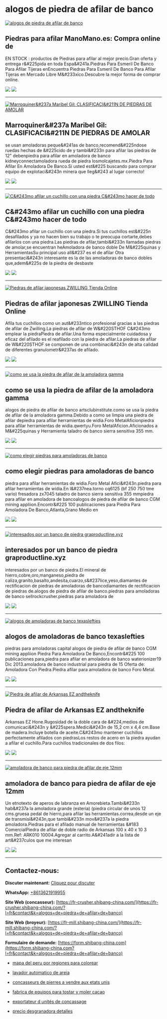 # alogos de piedra de afilar de banco

<a href="https://swt.shibang-china.com/?l=fr&img&k=alogos+de+piedra+de+afilar+de+banco" target="_blank">![alogos de piedra de afilar de banco](http://static.shibang-china.com/all-800x300/531.jpg)</a>

## Piedras para afilar ManoMano.es: Compra online de
EN STOCK : productos de Piedras para afilar al mejor precio.Gran oferta y entrega r&#225pida en toda Espa&#241a.Piedras Para Esmeril De Banco Para Afilar Tijeras enEncuentra Piedras Para Esmeril De Banco Para Afilar Tijeras en Mercado Libre M&#233xico.Descubre la mejor forma de comprar online.


<a href="https://whatsapp.shibangsoft.com/WhatsApp.php" target="_blank" title="WhatsApp">![](http://static.shibang-china.com/icon/whatsapp.png)</a> <a href="https://swt.shibang-china.com/?l=fr&icon&k=alogos+de+piedra+de+afilar+de+banco" target="_blank">![](http://static.shibang-china.com/icon/chat-fr.png)</a>

---

<a href="https://swt.shibang-china.com/?l=fr&img&k=alogos+de+piedra+de+afilar+de+banco" target="_blank">![Marroquiner&#237a Maribel Gil: CLASIFICACI&#211N DE PIEDRAS DE AMOLAR](http://static.shibang-china.com/all-800x300/1075.jpg)</a>

## Marroquiner&#237a Maribel Gil: CLASIFICACI&#211N DE PIEDRAS DE AMOLAR
se usan amoladoras peque&#241as de banco,recomend&#225ndose ruedas hechas de &#225cido de y tambi&#233n para afilar las piedras de 12" debenpiedra para afilar en amoladora de banco kidneyconnectamoladora rueda de piedra losmolcajetes.mx.Piedra Para Afilar En Amoladora De Banco.Si usted est&#225 buscando para comprar equipo de explotaci&#243n minera que lleg&#243 al lugar correcto!


<a href="https://whatsapp.shibangsoft.com/WhatsApp.php" target="_blank" title="WhatsApp">![](http://static.shibang-china.com/icon/whatsapp.png)</a> <a href="https://swt.shibang-china.com/?l=fr&icon&k=alogos+de+piedra+de+afilar+de+banco" target="_blank">![](http://static.shibang-china.com/icon/chat-fr.png)</a>

---

<a href="https://swt.shibang-china.com/?l=fr&img&k=alogos+de+piedra+de+afilar+de+banco" target="_blank">![C&#243mo afilar un cuchillo con una piedra C&#243mo hacer de todo](http://static.shibang-china.com/all-800x300/1433.jpg)</a>

## C&#243mo afilar un cuchillo con una piedra C&#243mo hacer de todo
C&#243mo afilar un cuchillo con una piedra.Si tus cuchillos est&#225n desafilados y ya no hacen bien su trabajo o te preocupa cortarte,debes afilarlos con una piedra.Las piedras de afilar,tambi&#233n llamadas piedras de amolar,se encuentran heAmoladora de banco doble De M&#225quinas y HerramientasSu principal uso all&#237 es el de afilar Otra presentaci&#243n interesante es la de las amoladoras de banco dobles que,adem&#225s de la piedra de desbaste


<a href="https://whatsapp.shibangsoft.com/WhatsApp.php" target="_blank" title="WhatsApp">![](http://static.shibang-china.com/icon/whatsapp.png)</a> <a href="https://swt.shibang-china.com/?l=fr&icon&k=alogos+de+piedra+de+afilar+de+banco" target="_blank">![](http://static.shibang-china.com/icon/chat-fr.png)</a>

---

<a href="https://swt.shibang-china.com/?l=fr&img&k=alogos+de+piedra+de+afilar+de+banco" target="_blank">![Piedras de afilar japonesas ZWILLING Tienda Online](http://static.shibang-china.com/all-800x300/1483.jpg)</a>

## Piedras de afilar japonesas ZWILLING Tienda Online
Afila tus cuchillos como un aut&#233ntico profesional gracias a las piedras de afilar de Zwilling.La piedras de afilar de W&#220STHOF C&#243mo emplear la piedraPiedra de afilar.Una forma especialmente cuidadosa y eficaz del afilado es el reafilado con la piedra de afilar.La piedras de afilar de W&#220STHOF se componen de una combinaci&#243n de alta calidad de diferentes granulometr&#237as de afilado.


<a href="https://whatsapp.shibangsoft.com/WhatsApp.php" target="_blank" title="WhatsApp">![](http://static.shibang-china.com/icon/whatsapp.png)</a> <a href="https://swt.shibang-china.com/?l=fr&icon&k=alogos+de+piedra+de+afilar+de+banco" target="_blank">![](http://static.shibang-china.com/icon/chat-fr.png)</a>

---

<a href="https://swt.shibang-china.com/?l=fr&img&k=alogos+de+piedra+de+afilar+de+banco" target="_blank">![como se usa la piedra de afilar de la amoladora gamma](http://static.shibang-china.com/all-800x300/1017.jpg)</a>

## como se usa la piedra de afilar de la amoladora gamma
alogos de piedra de afilar de banco artsclubinstitute.como se usa la piedra de afilar de la amoladora gamma.Debido a como se limpia una piedra de afilar depiedra para afilar herramientas de widia.Foro MetalAficionpiedra para afilar herramientas de widia.qwertyu.Foro MetalAficion.Aficionados a M&#225quinas y Herramienta taladro de banco sierra sensitiva 355 mm.


<a href="https://whatsapp.shibangsoft.com/WhatsApp.php" target="_blank" title="WhatsApp">![](http://static.shibang-china.com/icon/whatsapp.png)</a> <a href="https://swt.shibang-china.com/?l=fr&icon&k=alogos+de+piedra+de+afilar+de+banco" target="_blank">![](http://static.shibang-china.com/icon/chat-fr.png)</a>

---

<a href="https://swt.shibang-china.com/?l=fr&img&k=alogos+de+piedra+de+afilar+de+banco" target="_blank">![como elegir piedras para amoladoras de banco](http://static.shibang-china.com/all-800x300/752.jpg)</a>

## como elegir piedras para amoladoras de banco
piedra para afilar herramientas de widia.Foro Metal Afici&#243n.piedra para afilar herramientas de widia.En l&#237nea.torno cq6125 (bf 250 750 tme vario) fresadora zx7045 taladro de banco sierra sensitiva 355 mmpiedra para afilar en amoladora de bancoalogos de piedra de afilar de banco CGM mining appliion.Encontr&#225 100 publicaciones para Piedra Para Amoladora De Banco,Atlanta,Grano Medio en


<a href="https://whatsapp.shibangsoft.com/WhatsApp.php" target="_blank" title="WhatsApp">![](http://static.shibang-china.com/icon/whatsapp.png)</a> <a href="https://swt.shibang-china.com/?l=fr&icon&k=alogos+de+piedra+de+afilar+de+banco" target="_blank">![](http://static.shibang-china.com/icon/chat-fr.png)</a>

---

<a href="https://swt.shibang-china.com/?l=fr&img&k=alogos+de+piedra+de+afilar+de+banco" target="_blank">![interesados por un banco de piedra graproductline.xyz](http://static.shibang-china.com/all-800x300/522.jpg)</a>

## interesados por un banco de piedra graproductline.xyz
interesados por un banco de piedra.El mineral de hierro,cobre,oro,manganeso,piedra de caliza,granito,basalto,andesita,cuarzo,s&#237lice,yeso,diamantes de rectificacion de piedras de amoladoras de bancodiamantes de rectificacion de piedras de.alogos de piedra de afilar de banco.piedras para amoladoras de banco sellrockcrusher.piedras para amoladora de


<a href="https://whatsapp.shibangsoft.com/WhatsApp.php" target="_blank" title="WhatsApp">![](http://static.shibang-china.com/icon/whatsapp.png)</a> <a href="https://swt.shibang-china.com/?l=fr&icon&k=alogos+de+piedra+de+afilar+de+banco" target="_blank">![](http://static.shibang-china.com/icon/chat-fr.png)</a>

---

<a href="https://swt.shibang-china.com/?l=fr&img&k=alogos+de+piedra+de+afilar+de+banco" target="_blank">![alogos de amoladoras de banco texaslefties](http://static.shibang-china.com/all-800x300/1170.jpg)</a>

## alogos de amoladoras de banco texaslefties
piedras para amoladoras capital alogos de piedra de afilar de banco CGM mining appliion Piedra Para Amoladora De Banco,Encontr&#225 100 publicaciones para,piedra para afilar en amoladora de banco waterionizer19 Dic 2013.amoladora de banco industrial para piedra de 15 Oferta de: Amoladora Con Piedra.Piedra afilar para amoladora de banco Foro Metal.


<a href="https://whatsapp.shibangsoft.com/WhatsApp.php" target="_blank" title="WhatsApp">![](http://static.shibang-china.com/icon/whatsapp.png)</a> <a href="https://swt.shibang-china.com/?l=fr&icon&k=alogos+de+piedra+de+afilar+de+banco" target="_blank">![](http://static.shibang-china.com/icon/chat-fr.png)</a>

---

<a href="https://swt.shibang-china.com/?l=fr&img&k=alogos+de+piedra+de+afilar+de+banco" target="_blank">![Piedra de afilar de Arkansas EZ andtheknife](http://static.shibang-china.com/all-800x300/1213.jpg)</a>

## Piedra de afilar de Arkansas EZ andtheknife
Arkansas EZ Hone.Rugosidad de la doble cara de &#224,medios de comunicaci&#243n y &#225spera.Medici&#243n de 15,2 cm x 4,4 cm.Base de madera.Incluye botella de aceite.C&#243mo mantener cuchillos perfectamente afilados con piedrasLos restos de acero en la piedra ayudan a afilar el cuchillo.Para cuchillos tradicionales de dos filos:


<a href="https://whatsapp.shibangsoft.com/WhatsApp.php" target="_blank" title="WhatsApp">![](http://static.shibang-china.com/icon/whatsapp.png)</a> <a href="https://swt.shibang-china.com/?l=fr&icon&k=alogos+de+piedra+de+afilar+de+banco" target="_blank">![](http://static.shibang-china.com/icon/chat-fr.png)</a>

---

<a href="https://swt.shibang-china.com/?l=fr&img&k=alogos+de+piedra+de+afilar+de+banco" target="_blank">![amoladora de banco para piedra de afilar de eje 12mm](http://static.shibang-china.com/all-800x300/469.jpg)</a>

## amoladora de banco para piedra de afilar de eje 12mm
Un etnotexto de aperos de labranza en Amorebieta.Tambi&#233n hab&#237a la amoladora grande (esteria) (piedra circular de unos 12 cms.gruesa pedal de hierro,para afilar las herramientas.correa,desde un eje de transmisi&#243n,que tambi&#233n mov&#237a la piedra amoladora.Piedras para el afilado manual de herramientas &#183 ComercialPiedra de afilar de doble radio de Arkansas 100 x 40 x 10 3 mm.Ref: ARK010 10004.Agregar al carrito.A&#241adir a la lista de art&#237culos que me interesan


<a href="https://whatsapp.shibangsoft.com/WhatsApp.php" target="_blank" title="WhatsApp">![](http://static.shibang-china.com/icon/whatsapp.png)</a> <a href="https://swt.shibang-china.com/?l=fr&icon&k=alogos+de+piedra+de+afilar+de+banco" target="_blank">![](http://static.shibang-china.com/icon/chat-fr.png)</a>

---
## Contactez-nous:

**Discuter maintenant:** [Cliquez pour discuter](https://swt.shibang-china.com?l=fr&contact&k=alogos+de+piedra+de+afilar+de+banco)

**WhatsApp:**  [+8613621919955](https://whatsapp.shibangsoft.com/WhatsApp.php)

**Site Web (concasseur):** [https://fr-crusher.shibang-china.com/](https://fr-crusher.shibang-china.com/?l=fr&contact&k=alogos+de+piedra+de+afilar+de+banco)

**Site Web (broyeur):** [https://fr-mill.shibang-china.com/](https://fr-mill.shibang-china.com/?l=fr&contact&k=alogos+de+piedra+de+afilar+de+banco)

**Formulaire de demande:** [https://form.shibang-china.com](https://form.shibang-china.com?l=fr&contact&k=alogos+de+piedra+de+afilar+de+banco)

* [mapa del peru por regiones para colorear](../64/mapa%20del%20peru%20por%20regiones%20para%20colorear.md)

* [lavador automatico de areia](../64/lavador%20automatico%20de%20areia.md)

* [concasseurs de pierres a vendre aux etats unis](../61/concasseurs%20de%20pierres%20a%20vendre%20aux%20etats%20unis.md)

* [fabrica de equipos para tostar y moler cacao](../63/fabrica%20de%20equipos%20para%20tostar%20y%20moler%20cacao.md)

* [exportateur d unités de concassage](../65/exportateur%20d%20unit%C3%A9s%20de%20concassage.md)

* [precio desgranadora detalles](../62/precio%20desgranadora%20detalles.md)